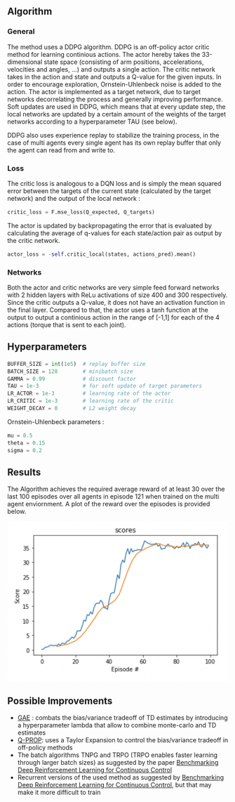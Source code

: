 ## Algorithm 

### General 

The method uses a DDPG algorithm. DDPG is an off-policy actor critic method for learning continious actions. The actor hereby takes the 33-dimensional state space (consisting of arm positions, accelerations, 
velocities and angles, ...) and outputs a single action. The critic network takes in the action and state and outputs a Q-value for the given inputs. In order to encourage
exploration, Ornstein-Uhlenbeck noise is added to the action. 
The actor is implemented as a target network, due to target networks decorrelating the process and generally improving performance. Soft updates are used in DDPG, which means 
that at every update step, the local networks are updated by a certain amount of the weights of the target networks according to a hyperparameter TAU (see below). 

DDPG also uses experience replay to stabilize the training process, in the case of multi agents every single agent has its own replay buffer that only the agent can read from and write to. 

### Loss  

The critic loss is analogous to a DQN loss and is simply the mean squared error between the targets of the current state (calculated by the target network) and the 
output of the local network : 

```python 
critic_loss = F.mse_loss(Q_expected, Q_targets)
```


The actor is updated by backpropagating the error that is evaluated by calculating the average of q-values for each state/action pair as output by the critic network. 

```python 
actor_loss = -self.critic_local(states, actions_pred).mean()
```

### Networks 

Both the actor and critic networks are very simple feed forward networks with 2 hidden layers with ReLu activations of size 400 and 300 respectively. 
Since the critic outputs a Q-value, it does not have an activation function in the final layer. Compared to that, the actor uses a tanh function at the output to output a continious action in the range of [-1,1] for each of the 4 actions (torque that is sent to each joint). 

## Hyperparameters 

```python 
BUFFER_SIZE = int(1e5)  # replay buffer size
BATCH_SIZE = 128        # minibatch size
GAMMA = 0.99            # discount factor
TAU = 1e-3              # for soft update of target parameters
LR_ACTOR = 1e-3         # learning rate of the actor 
LR_CRITIC = 1e-3        # learning rate of the critic
WEIGHT_DECAY = 0        # L2 weight decay
```
Ornstein-Uhlenbeck parameters : 

```python 
mu = 0.5 
theta = 0.15
sigma = 0.2
```


## Results

The Algorithm achieves the required average reward of at least 30 over the last 100 episodes over all agents in episode 121 when trained on the multi agent enviornment.
A plot of the reward over the episodes is provided below. 

<img src="result.png" alt="drawing" width="600"/>

## Possible Improvements 

- [GAE](https://arxiv.org/abs/1506.02438) : combats the bias/variance tradeoff of TD estimates by introducing a hyperparameter lambda that allow to combine monte-carlo and TD estimates
- [Q-PROP](https://arxiv.org/abs/1611.02247): uses a Taylor Expansion to control the bias/variance tradeoff in off-policy methods 
- The batch algorithms TNPG and TRPO (TRPO enables faster learning through larger batch sizes) as suggested by the paper [Benchmarking Deep Reinforcement Learning for Continuous Control](https://arxiv.org/abs/1604.06778)
- Recurrent versions of the used method as suggested by [Benchmarking Deep Reinforcement Learning for Continuous Control](https://arxiv.org/abs/1604.06778), but that may make it more difficult to train 

